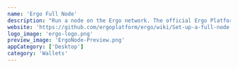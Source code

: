 ```yaml
---
name: 'Ergo Full Node'
description: "Run a node on the Ergo network. The official Ergo Platform full node wallet."
website: 'https://github.com/ergoplatform/ergo/wiki/Set-up-a-full-node'
logo_image: 'ergo-logo.png'
preview_image: 'ErgoNode-Preview.png'
appCategory: ['Desktop']
category: 'Wallets'
---
```

